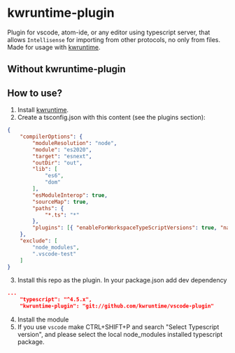 # kwruntime-plugin

Plugin for vscode, atom-ide, or any editor using typescript server, that allows ```Intellisense``` for importing from other protocols, no only from files. 
Made for usage with [kwruntime](https://github.com/kwruntime/core).

## Without kwruntime-plugin



## How to use?

1. Install [kwruntime](https://github.com/kwruntime/core).
2. Create a tsconfig.json with this content (see the plugins section): 

```json 
{
	"compilerOptions": {
		"moduleResolution": "node",
		"module": "es2020",
		"target": "esnext",
		"outDir": "out",
		"lib": [
			"es6",
			"dom"
		],
		"esModuleInterop": true,
		"sourceMap": true,
		"paths": {
			"*.ts": "*"
		},
		"plugins": [{ "enableForWorkspaceTypeScriptVersions": true, "name": "kwruntime-plugin" }]
	},
	"exclude": [
		"node_modules",
		".vscode-test"
	]
}
``` 

3. Install this repo as the plugin. In your package.json add dev dependency

```json 
...
	"typescript": "^4.5.x",
	"kwruntime-plugin": "git://github.com/kwruntime/vscode-plugin"
```

4. Install the module
5. If you use ```vscode``` make CTRL+SHIFT+P and search "Select Typescript version", and please select the local node_modules installed typescript package.